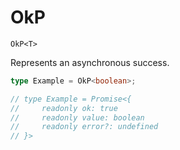 # OkP

`OkP<T>`

Represents an asynchronous success.

```ts
type Example = OkP<boolean>;

// type Example = Promise<{
//     readonly ok: true
//     readonly value: boolean
//     readonly error?: undefined
// }>
```
